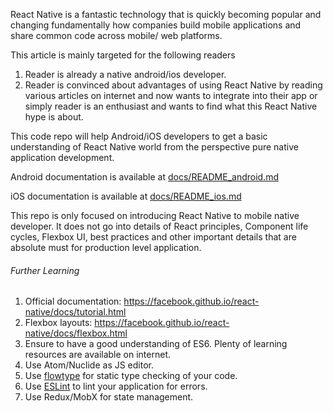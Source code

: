 React Native is a fantastic technology that is quickly becoming popular and changing fundamentally how companies build mobile applications and share common code across mobile/ web platforms.

This article is mainly targeted for the following readers
1. Reader is already a native android/ios developer.
2. Reader is convinced about advantages of using React Native by reading various articles on internet and now wants to integrate into their app or simply reader is an enthusiast and wants to find what this React Native hype is about.

This code repo will help Android/iOS developers to get a basic understanding of React Native world from the perspective pure native application development.

Android documentation is available at [docs/README_android.md](docs/README_android.md)

iOS documentation is available at [docs/README_ios.md](docs/README_ios.md)


This repo is only focused on introducing React Native to mobile native developer. It does not go into details of React principles, Component life cycles, Flexbox UI, best practices and other important details that are absolute must for production level application.

###### Further Learning

1. Official documentation: https://facebook.github.io/react-native/docs/tutorial.html
2. Flexbox layouts: https://facebook.github.io/react-native/docs/flexbox.html
3. Ensure to have a good understanding of ES6. Plenty of learning resources are available on internet.
4. Use Atom/Nuclide as JS editor.
5. Use [flowtype](https://flow.org/) for static type checking of your code.
6. Use [ESLint](https://eslint.org/) to lint your application for errors.
7. Use Redux/MobX for state management.
